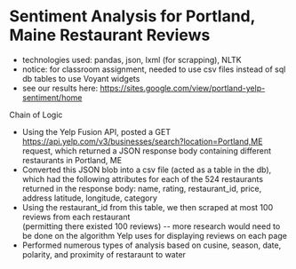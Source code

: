 # Sentiment Analysis for Portland, Maine Restaurant Reviews
- technologies used: pandas, json, lxml (for scrapping), NLTK
- notice: for classroom assignment, needed to use csv files instead of sql db tables to use Voyant widgets
- see our results here: https://sites.google.com/view/portland-yelp-sentiment/home

Chain of Logic
- Using the Yelp Fusion API, posted a GET https://api.yelp.com/v3/businesses/search?location=Portland,ME
  request, which returned a JSON response body containing different restaurants in Portland, ME
- Converted this JSON blob into a csv file (acted as a table in the db), which had the following attributes 
  for each of the 524 restaurants returned in the response body: name, rating, restaurant_id, price, address    latitude, longitude, category 
- Using the restaurant_id from this table, we then scraped at most 100 reviews from each restaurant            
  (permitting there existed 100 reviews) -- more research would need to be done on the algorithm Yelp uses for displaying reviews on each page
- Performed numerous types of analysis based on cusine, season, date, polarity, and proximity of restaraunt to 
  water
